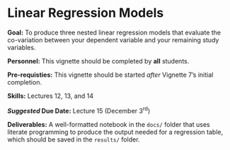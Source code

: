 # Linear Regression Models

<div class="rmdgoal">
<p><strong>Goal:</strong> To produce three nested linear regression models that evaluate the co-variation between your dependent variable and your remaining study variables.</p>
</div>

<div class="rmdpersonnel">
<p><strong>Personnel:</strong> This vignette should be completed by <strong>all</strong> students.</p>
</div>

<div class="rmdpre">
<p><strong>Pre-requisties:</strong> This vignette should be started <em>after</em> Vignette 7’s initial completion.</p>
</div>

<div class="rmdskills">
<p><strong>Skills:</strong> Lectures 12, 13, and 14</p>
</div>

<div class="rmddue">
<p><strong><em>Suggested</em> Due Date:</strong> Lecture 15 (December 3<sup>rd</sup>)</p>
</div>

<div class="rmddeliver">
<p><strong>Deliverables:</strong> A well-formatted notebook in the <code>docs/</code> folder that uses literate programming to produce the output needed for a regression table, which should be saved in the <code>results/</code> folder.</p>
</div>
